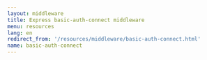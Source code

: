 ```yaml
---
layout: middleware
title: Express basic-auth-connect middleware
menu: resources
lang: en
redirect_from: '/resources/middleware/basic-auth-connect.html'
name: basic-auth-connect
---
```

